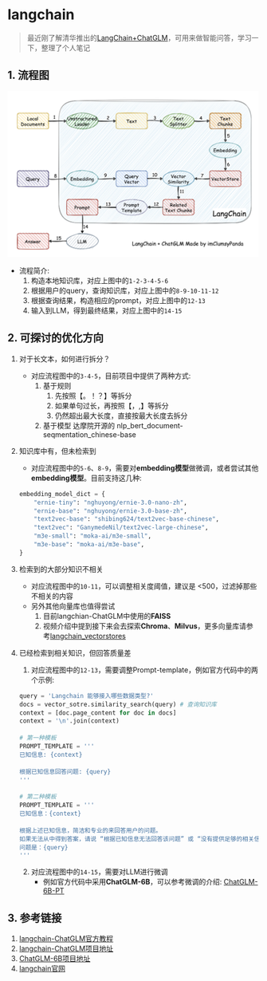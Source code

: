 # langchain
> 最近刚了解清华推出的[LangChain+ChatGLM](https://github.com/imClumsyPanda/langchain-ChatGLM)，可用来做智能问答，学习一下，整理了个人笔记

## 1. 流程图
![langchain+chatglm.png](../jpgs/langchain+chatglm.png) 
- 流程简介:
    1. 构造本地知识库，对应上图中的`1-2-3-4-5-6`
    2. 根据用户的query，查询知识库，对应上图中的`8-9-10-11-12`
    3. 根据查询结果，构造相应的prompt，对应上图中的`12-13`
    4. 输入到LLM，得到最终结果，对应上图中的`14-15`
## 2. 可探讨的优化方向
1. 对于长文本，如何进行拆分？
    - 对应流程图中的`3-4-5`，目前项目中提供了两种方式:
        1. 基于规则
            1. 先按照【。！？】等拆分
            2. 如果单句过长，再按照【，,】等拆分
            3. 仍然超出最大长度，直接按最大长度去拆分
        2. 基于模型
            达摩院开源的 nlp_bert_document-seqmentation_chinese-base
2. 知识库中有，但未检索到
    - 对应流程图中的`5-6`、`8-9`，需要对**embedding模型**做微调，或者尝试其他**embedding模型**。目前支持这几种:
    ```python
    embedding_model_dict = {
        "ernie-tiny": "nghuyong/ernie-3.0-nano-zh",
        "ernie-base": "nghuyong/ernie-3.0-base-zh",
        "text2vec-base": "shibing624/text2vec-base-chinese",
        "text2vec": "GanymedeNil/text2vec-large-chinese",
        "m3e-small": "moka-ai/m3e-small",
        "m3e-base": "moka-ai/m3e-base",
    }
    ```
3. 检索到的大部分知识不相关
    - 对应流程图中的`10-11`，可以调整相关度阈值，建议是 <500，过滤掉那些不相关的内容
    - 另外其他向量库也值得尝试
        1. 目前langchian-ChatGLM中使用的**FAISS**
        2. 视频介绍中提到接下来会去探索**Chroma**、**Milvus**，更多向量库请参考[langchain_vectorstores](https://python.langchain.com/en/latest/modules/indexes/vectorstores.html)
        
4. 已经检索到相关知识，但回答质量差
    1. 对应流程图中的`12-13`，需要调整Prompt-template，例如官方代码中的两个示例:
    ```python
    query = 'Langchain 能够接入哪些数据类型?'
    docs = vector_sotre.similarity_search(query) # 查询知识库
    context = [doc.page_content for doc in docs]
    context = '\n'.join(context)

    # 第一种模板
    PROMPT_TEMPLATE = '''
    已知信息: {context}

    根据已知信息回答问题: {query}
    '''

    # 第二种模板
    PROMPT_TEMPLATE = '''
    已知信息：{context} 

    根据上述已知信息，简洁和专业的来回答用户的问题。
    如果无法从中得到答案，请说 “根据已知信息无法回答该问题” 或 “没有提供足够的相关信息”，不允许在答案中添加编造成分，答案请使用中文。 
    问题是：{query}
    '''
    ```
    2. 对应流程图中的`14-15`，需要对LLM进行微调
        - 例如官方代码中采用**ChatGLM-6B**，可以参考微调的介绍: [ChatGLM-6B-PT](https://www.heywhale.com/mw/project/6436d82948f7da1fee2be59e)

## 3. 参考链接
1. [langchain-ChatGLM官方教程](https://www.bilibili.com/video/BV13M4y1e7cN/?spm_id_from=333.337.search-card.all.click&vd_source=6f83dfd98e9e60e0535ab4b15f5c8e50)
2. [langchain-ChatGLM项目地址](https://github.com/imClumsyPanda/langchain-ChatGLM)
3. [ChatGLM-6B项目地址](https://github.com/THUDM/ChatGLM-6B)
4. [langchain官网](https://python.langchain.com/en/latest/index.html)
